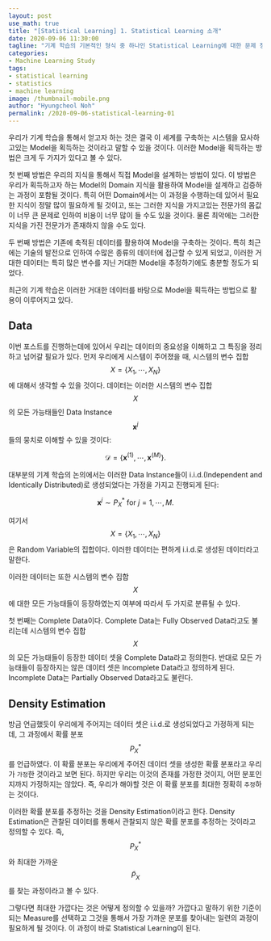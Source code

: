 ```yaml
---
layout: post
use_math: true
title: "[Statistical Learning] 1. Statistical Learning 소개"
date: 2020-09-06 11:30:00
tagline: "기계 학습의 기본적인 형식 중 하나인 Statistical Learning에 대한 문제 정의와 그 특징에 대한 소개"
categories:
- Machine Learning Study
tags:
- statistical learning
- statistics
- machine learning
image: /thumbnail-mobile.png
author: "Hyungcheol Noh"
permalink: /2020-09-06-statistical-learning-01
---
```


우리가 기계 학습을 통해서 얻고자 하는 것은 결국 이 세계를 구축하는 시스템을 묘사하고있는 Model을 획득하는 것이라고 말할 수 있을 것이다. 이러한 Model을 획득하는 방법은 크게 두 가지가 있다고 볼 수 있다.

첫 번째 방법은 우리의 지식을 통해서 직접 Model을 설계하는 방법이 있다. 이 방법은 우리가 획득하고자 하는 Model의 Domain 지식을 활용하여 Model을 설계하고 검증하는 과정이 포함될 것이다. 특히 어떤 Domain에서는 이 과정을 수행하는데 있어서 필요한 지식이 정말 많이 필요하게 될 것이고, 또는 그러한 지식을 가지고있는 전문가의 몸값이 너무 큰 문제로 인하여 비용이 너무 많이 들 수도 있을 것이다. 물론 최악에는 그러한 지식을 가진 전문가가 존재하지 않을 수도 있다.

두 번째 방법은 기존에 축적된 데이터를 활용하여 Model을 구축하는 것이다. 특히 최근에는 기술의 발전으로 인하여 수많은 종류의 데이터에 접근할 수 있게 되었고, 이러한 거대한 데이터는 특히 많은 변수를 지닌 거대한 Model을 추정하기에도 충분할 정도가 되었다.

최근의 기계 학습은 이러한 거대한 데이터를 바탕으로 Model을 획득하는 방법으로 활용이 이루어지고 있다.

## Data
이번 포스트를 진행하는데에 있어서 우리는 데이터의 중요성을 이해하고 그 특징을 정리하고 넘어갈 필요가 있다. 먼저 우리에게 시스템이 주어졌을 때, 시스템의 변수 집합 $$X=\{ X_1, \cdots, X_N \}$$에 대해서 생각할 수 있을 것이다. 데이터는 이러한 시스템의 변수 집합 $$X$$의 모든 가능태들인 Data Instance $$\mathbf{x}^{j}$$들의 뭉치로 이해할 수 있을 것이다:

$$
\mathcal{D} = \{ \mathbf{x}^{(1)}, \cdots, \mathbf{x}^{(M)} \}.
$$

대부분의 기계 학습의 논의에서는 이러한 Data Instance들이 i.i.d.(Independent and Identically Distributed)로 생성되었다는 가정을 가지고 진행되게 된다:

$$
\mathbf{x}^{j} \sim P^*_X \ \text{for} \ j = 1, \cdots, M.
$$

여기서 $$X=\{ X_1, \cdots, X_N \}$$은 Random Variable의 집합이다. 이러한 데이터는 편하게 i.i.d.로 생성된 데이터라고 말한다.

이러한 데이터는 또한 시스템의 변수 집합 $$X$$에 대한 모든 가능태들이 등장하였는지 여부에 따라서 두 가지로 분류될 수 있다.

첫 번째는 Complete Data이다. Complete Data는 Fully Observed Data라고도 불리는데 시스템의 변수 집합 $$X$$의 모든 가능태들이 등장한 데이터 셋을 Complete Data라고 정의한다. 반대로 모든 가능태들이 등장하지는 않은 데이터 셋은 Incomplete Data라고 정의하게 된다. Incomplete Data는 Partially Observed Data라고도 불린다.

## Density Estimation
방금 언급했듯이 우리에게 주어지는 데이터 셋은 i.i.d.로 생성되었다고 가정하게 되는데, 그 과정에서 확률 분포 $$P^*_X$$를 언급하였다. 이 확률 분포는 우리에게 주어진 데이터 셋을 생성한 확률 분포라고 우리가 `가정`한 것이라고 보면 된다. 하지만 우리는 이것의 존재를 가정한 것이지, 어떤 분포인지까지 가정하지는 않았다. 즉, 우리가 해야할 것은 이 확률 분포를 최대한 정확히 `추정`하는 것이다.

이러한 확률 분포를 추정하는 것을 Density Estimation이라고 한다. Density Estimation은 관찰된 데이터를 통해서 관찰되지 않은 확률 분포를 추정하는 것이라고 정의할 수 있다. 즉, $$P^*_X$$와 최대한 가까운 $$\tilde{P}_X$$를 찾는 과정이라고 볼 수 있다.

그렇다면 최대한 가깝다는 것은 어떻게 정의할 수 있을까? 가깝다고 말하기 위한 기준이되는 Measure를 선택하고 그것을 통해서 가장 가까운 분포를 찾아내는 일련의 과정이 필요하게 될 것이다. 이 과정이 바로 Statistical Learning이 된다.